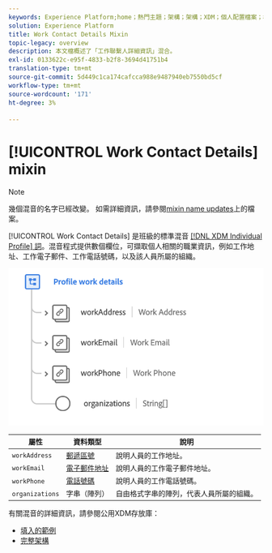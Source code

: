 ```yaml
---
keywords: Experience Platform;home；熱門主題；架構；架構；XDM；個人配置檔案；欄位；架構；架構設計；混合；混合；工作詳細資訊；描述檔案工作；
solution: Experience Platform
title: Work Contact Details Mixin
topic-legacy: overview
description: 本文檔概述了「工作聯繫人詳細資訊」混合。
exl-id: 0133622c-e95f-4833-b2f8-3694d41751b4
translation-type: tm+mt
source-git-commit: 5d449c1ca174cafcca988e9487940eb7550bd5cf
workflow-type: tm+mt
source-wordcount: '171'
ht-degree: 3%

---
```


# [!UICONTROL Work Contact Details] mixin

>[!NOTE]
>
>幾個混音的名字已經改變。 如需詳細資訊，請參閱[mixin name updates](../name-updates.md)上的檔案。

[!UICONTROL Work Contact Details] 是班級的標準混音 [[!DNL XDM Individual Profile] 詞](../../classes/individual-profile.md)。混音程式提供數個欄位，可擷取個人相關的職業資訊，例如工作地址、工作電子郵件、工作電話號碼，以及該人員所屬的組織。

<img src="../../images/mixins/profile-work-details.png" width="550" /><br />

| 屬性 | 資料類型 | 說明 |
| --- | --- | --- |
| `workAddress` | [郵遞區號](../../data-types/postal-address.md) | 說明人員的工作地址。 |
| `workEmail` | [電子郵件地址](../../data-types/email-address.md) | 說明人員的工作電子郵件地址。 |
| `workPhone` | [電話號碼](../../data-types/phone-number.md) | 說明人員的工作電話號碼。 |
| `organizations` | 字串（陣列） | 自由格式字串的陣列，代表人員所屬的組織。 |

有關混音的詳細資訊，請參閱公用XDM存放庫：

* [填入的範例](https://github.com/adobe/xdm/blob/master/components/mixins/profile/profile-work-details.example.1.json)
* [完整架構](https://github.com/adobe/xdm/blob/master/components/mixins/profile/profile-work-details.schema.json)
